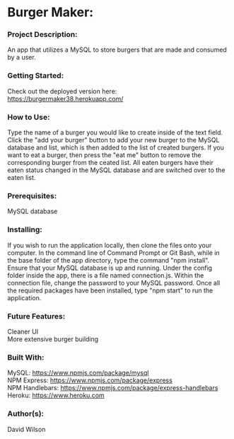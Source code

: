 # **Burger Maker:**

### **Project Description:**

An app that utilizes a MySQL to store burgers that are made and consumed by a user.

### **Getting Started:**

Check out the deployed version here: https://burgermaker38.herokuapp.com/

### **How to Use:**

Type the name of a burger you would like to create inside of the text field. Click the "add your burger" button to add your new burger to the MySQL database and list, which is then added to the list of created burgers. If you want to eat a burger, then press the "eat me" button to remove the corresponding burger from the ceated list. All eaten burgers have their eaten status changed in the MySQL database and are switched over to the eaten list.

### **Prerequisites:**

MySQL database

### **Installing:**

If you wish to run the application locally, then clone the files onto your computer. In the command line of Command Prompt or Git Bash, while in the base folder of the app directory, type the command "npm install". Ensure that your MySQL database is up and running. Under the config folder inside the app, there is a file named connection.js. Within the connection file, change the password to your MySQL password. Once all the required packages have been installed, type "npm start" to run the application.

### **Future Features:**

Cleaner UI<br/>
More extensive burger building

### **Built With:**

MySQL: https://www.npmjs.com/package/mysql <br/>
NPM Express: https://www.npmjs.com/package/express <br/>
NPM Handlebars: https://www.npmjs.com/package/express-handlebars <br/>
Heroku: https://www.heroku.com

### **Author(s):**

David Wilson

